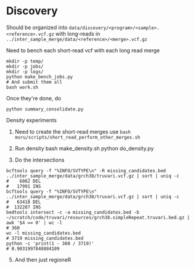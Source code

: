 # Discovery
Should be organized into
`data/discovery/<program>/<sample>.<reference>.vcf.gz`
with long-reads in 
`../inter_sample_merge/data/<reference>/<merge>.vcf.gz`

Need to bench each short-read vcf with each long read merge
```
mkdir -p temp/
mkdir -p jobs/
mkdir -p logs/
python make_bench_jobs.py
# And submit them all
bash work.sh
```
Once they're done, do

```
python summary_consolidate.py
```

Density experiments

1) Need to create the short-read merges
use `bash msru/scripts/short_read_perform_other_merges.sh`

2) Run density
bash make_density.sh
python do_density.py 

4) Do the intersections

```
bcftools query -f "%INFO/SVTYPE\n" -R missing_candidates.bed ../inter_sample_merge/data/grch38/truvari.vcf.gz | sort | uniq -c 
#    6082 DEL
#   17991 INS
bcftools query -f "%INFO/SVTYPE\n" ../inter_sample_merge/data/grch38/truvari.vcf.gz | sort | uniq -c 
#   63418 DEL
#  132287 INS
bedtools intersect -c -a missing_candidates.bed -b ~/scratch/code/truvari/resources/grch38.simpleRepeat.truvari.bed.gz | awk '$4 == 0' | wc -l 
# 360
wc -l missing_candidates.bed 
# 3719 missing_candidates.bed
python -c 'print(1 - 360 / 3719)'
# 0.9031997848884109
```

5) And then just regioneR











